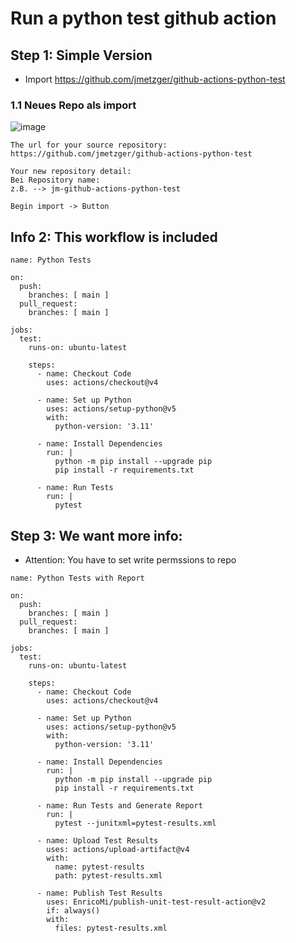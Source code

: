 # Run a python test github action 

## Step 1: Simple Version 

  * Import https://github.com/jmetzger/github-actions-python-test

### 1.1 Neues Repo als import 

![image](https://github.com/user-attachments/assets/4eb573e6-81c2-4e4b-9a78-bbff2d3eadac)

```
The url for your source repository:
https://github.com/jmetzger/github-actions-python-test

Your new repository detail:
Bei Repository name:
z.B. --> jm-github-actions-python-test

Begin import -> Button
```



## Info 2: This workflow is included 

```
name: Python Tests

on:
  push:
    branches: [ main ]
  pull_request:
    branches: [ main ]

jobs:
  test:
    runs-on: ubuntu-latest

    steps:
      - name: Checkout Code
        uses: actions/checkout@v4

      - name: Set up Python
        uses: actions/setup-python@v5
        with:
          python-version: '3.11'

      - name: Install Dependencies
        run: |
          python -m pip install --upgrade pip
          pip install -r requirements.txt

      - name: Run Tests
        run: |
          pytest
```



## Step 3: We want more info: 

  * Attention: You have to set write permssions to repo 

```
name: Python Tests with Report

on:
  push:
    branches: [ main ]
  pull_request:
    branches: [ main ]

jobs:
  test:
    runs-on: ubuntu-latest

    steps:
      - name: Checkout Code
        uses: actions/checkout@v4

      - name: Set up Python
        uses: actions/setup-python@v5
        with:
          python-version: '3.11'

      - name: Install Dependencies
        run: |
          python -m pip install --upgrade pip
          pip install -r requirements.txt

      - name: Run Tests and Generate Report
        run: |
          pytest --junitxml=pytest-results.xml

      - name: Upload Test Results
        uses: actions/upload-artifact@v4
        with:
          name: pytest-results
          path: pytest-results.xml

      - name: Publish Test Results
        uses: EnricoMi/publish-unit-test-result-action@v2
        if: always()
        with:
          files: pytest-results.xml
```
